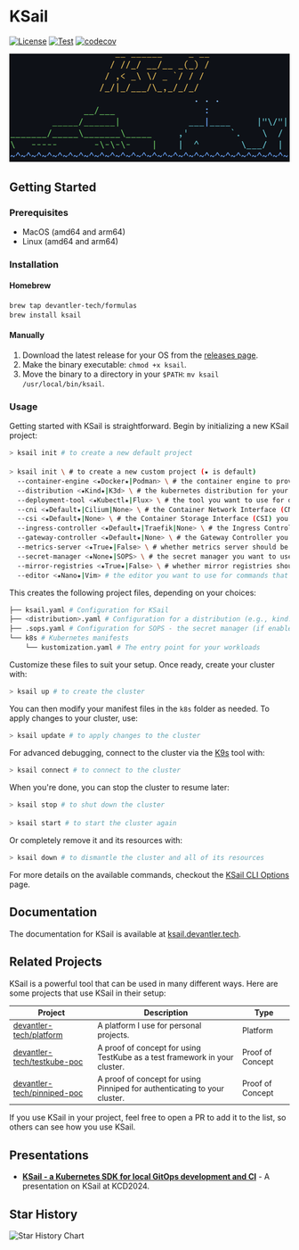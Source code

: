 # KSail

[![License](https://img.shields.io/badge/License-Apache_2.0-blue.svg)](https://opensource.org/licenses/Apache-2.0)
[![Test](https://github.com/devantler-tech/ksail/actions/workflows/test.yaml/badge.svg?branch=main)](https://github.com/devantler-tech/ksail/actions/workflows/test.yaml)
[![codecov](https://codecov.io/gh/devantler-tech/ksail/graph/badge.svg?token=DNEO90PfNR)](https://codecov.io/gh/devantler-tech/ksail)

<picture align="center">
  <source media="(prefers-color-scheme: dark)" srcset="docs/images/ksail-cli-dark.png" style="width: 550px">
  <source media="(prefers-color-scheme: light)" srcset="docs/images/ksail-cli-light.png" style="width: 550px">
  <img alt="KSail CLI" src="docs/images/ksail-cli-dark.png" style="width: 550px">
</picture>

## Getting Started

### Prerequisites

- MacOS (amd64 and arm64)
- Linux (amd64 and arm64)

### Installation

#### Homebrew

```sh
brew tap devantler-tech/formulas
brew install ksail
```

#### Manually

1. Download the latest release for your OS from the [releases page](https://github.com/devantler-tech/ksail/releases).
2. Make the binary executable: `chmod +x ksail`.
3. Move the binary to a directory in your `$PATH`: `mv ksail /usr/local/bin/ksail`.

### Usage

Getting started with KSail is straightforward. Begin by initializing a new KSail project:

```sh
> ksail init # to create a new default project

> ksail init \ # to create a new custom project (★ is default)
  --container-engine <★Docker★|Podman> \ # the container engine to provision your cluster in
  --distribution <★Kind★|K3d> \ # the kubernetes distribution for your cluster
  --deployment-tool <★Kubectl★|Flux> \ # the tool you want to use for declarative deployments
  --cni <★Default★|Cilium|None> \ # the Container Network Interface (CNI) you want pre-installed
  --csi <★Default★|None> \ # the Container Storage Interface (CSI) you want pre-installed
  --ingress-controller <★Default★|Traefik|None> \ # the Ingress Controller you want pre-installed
  --gateway-controller <★Default★|None> \ # the Gateway Controller you want pre-installed
  --metrics-server <★True★|False> \ # whether metrics server should be pre-installed
  --secret-manager <★None★|SOPS> \ # the secret manager you want to use to manage secrets in Git
  --mirror-registries <★True★|False> \ # whether mirror registries should be set up or not
  --editor <★Nano★|Vim> # the editor you want to use for commands that require it
```

This creates the following project files, depending on your choices:

```sh
├── ksail.yaml # Configuration for KSail
├── <distribution>.yaml # Configuration for a distribution (e.g., kind.yaml, k3d.yaml)
├── .sops.yaml # Configuration for SOPS - the secret manager (if enabled)
└── k8s # Kubernetes manifests
    └── kustomization.yaml # The entry point for your workloads
```

Customize these files to suit your setup. Once ready, create your cluster with:

```sh
> ksail up # to create the cluster
```

You can then modify your manifest files in the `k8s` folder as needed. To apply changes to your cluster, use:

```sh
> ksail update # to apply changes to the cluster
```

For advanced debugging, connect to the cluster via the [K9s](https://k9scli.io) tool with:

```sh
> ksail connect # to connect to the cluster
```

When you're done, you can stop the cluster to resume later:

```sh
> ksail stop # to shut down the cluster

> ksail start # to start the cluster again
```

Or completely remove it and its resources with:

```sh
> ksail down # to dismantle the cluster and all of its resources
```

For more details on the available commands, checkout the [KSail CLI Options](https://ksail.devantler.tech/docs/configuration/cli-options.html) page.

## Documentation

The documentation for KSail is available at [ksail.devantler.tech](https://ksail.devantler.tech).

## Related Projects

KSail is a powerful tool that can be used in many different ways. Here are some projects that use KSail in their setup:

| Project                                                                       | Description                                                                | Type             |
| ----------------------------------------------------------------------------- | -------------------------------------------------------------------------- | ---------------- |
| [devantler-tech/platform](https://github.com/devantler-tech/platform)         | A platform I use for personal projects.                                    | Platform         |
| [devantler-tech/testkube-poc](https://github.com/devantler-tech/testkube-poc) | A proof of concept for using TestKube as a test framework in your cluster. | Proof of Concept |
| [devantler-tech/pinniped-poc](https://github.com/devantler-tech/pinniped-poc) | A proof of concept for using Pinniped for authenticating to your cluster.  | Proof of Concept |

If you use KSail in your project, feel free to open a PR to add it to the list, so others can see how you use KSail.

## Presentations

- **[KSail - a Kubernetes SDK for local GitOps development and CI](https://youtu.be/Q-Hfn_-B7p8?si=2Uec_kld--fNw3gm)** - A presentation on KSail at KCD2024.

## Star History

<picture>
  <source media="(prefers-color-scheme: dark)" srcset="https://api.star-history.com/svg?repos=devantler-tech/ksail&type=Date&theme=dark"/>
  <source media="(prefers-color-scheme: light)" srcset="https://api.star-history.com/svg?repos=devantler-tech/ksail&type=Date"/>
  <img alt="Star History Chart" src="https://api.star-history.com/svg?repos=devantler-tech/ksail&type=Date"/>
</picture>
